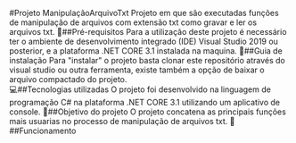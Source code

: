#Projeto ManipulaçãoArquivoTxt
Projeto em que são executadas funções de manipulação de arquivos com extensão txt como gravar e ler os arquivos txt.
:pencil:##Pré-requisitos
Para a utilização deste projeto é necessário ter o ambiente de desenvolvimento integrado (IDE) Visual Studio 2019 ou posterior, e a plataforma .NET CORE 3.1 instalada na maquina.
:floppy_disk:##Guia de instalação
Para "instalar" o projeto basta clonar este repositório através do visual studio ou outra ferramenta, existe também a opção de baixar o arquivo compactado do projeto.  
:computer:##Tecnologias utilizadas
O projeto foi desenvolvido na linguagem de programação C# na plataforma .NET CORE 3.1 utilizando um aplicativo de console.
:dart:##Objetivo do projeto
O projeto concatena as principais funções mais usuarias no processo de manipulação de arquivos txt.
:electric_plug:##Funcionamento
